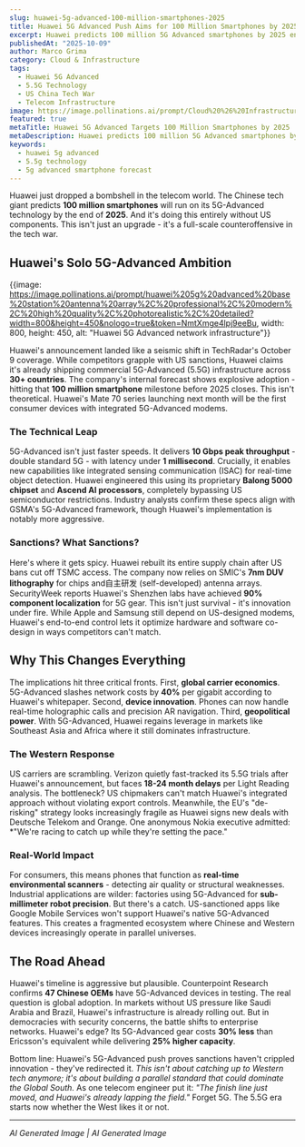 ```yaml
---
slug: huawei-5g-advanced-100-million-smartphones-2025
title: Huawei 5G Advanced Push Aims for 100 Million Smartphones by 2025
excerpt: Huawei predicts 100 million 5G Advanced smartphones by 2025 end. The Chinese tech giant powers ahead solo amid US sanctions reshaping global telecom.
publishedAt: "2025-10-09"
author: Marco Grima
category: Cloud & Infrastructure
tags:
  - Huawei 5G Advanced
  - 5.5G Technology
  - US China Tech War
  - Telecom Infrastructure
image: https://image.pollinations.ai/prompt/Cloud%20%26%20Infrastructure%20technology%2C%20huawei%205g%20advanced%2C%205.5g%20technology%2C%20professional%2C%20modern%2C%20high%20quality%2C%20photorealistic%2C%20detailed?width=1200&height=600&nologo=true&token=NmtXmge4lpj9eeBu
featured: true
metaTitle: Huawei 5G Advanced Targets 100 Million Smartphones by 2025
metaDescription: Huawei predicts 100 million 5G Advanced smartphones by 2025 end. The Chinese tech giant powers ahead solo amid US sanctions reshaping global telecom.
keywords:
  - huawei 5g advanced
  - 5.5g technology
  - 5g advanced smartphone forecast
---
```


Huawei just dropped a bombshell in the telecom world. The Chinese tech giant predicts **100 million smartphones** will run on its 5G-Advanced technology by the end of **2025**. And it's doing this entirely without US components. This isn't just an upgrade - it's a full-scale counteroffensive in the tech war.

## Huawei's Solo 5G-Advanced Ambition

{{image: https://image.pollinations.ai/prompt/huawei%205g%20advanced%20base%20station%20antenna%20array%2C%20professional%2C%20modern%2C%20high%20quality%2C%20photorealistic%2C%20detailed?width=800&height=450&nologo=true&token=NmtXmge4lpj9eeBu, width: 800, height: 450, alt: "Huawei 5G Advanced network infrastructure"}}

Huawei's announcement landed like a seismic shift in TechRadar's October 9 coverage. While competitors grapple with US sanctions, Huawei claims it's already shipping commercial 5G-Advanced (5.5G) infrastructure across **30+ countries**. The company's internal forecast shows explosive adoption - hitting that **100 million smartphone** milestone before 2025 closes. This isn't theoretical. Huawei's Mate 70 series launching next month will be the first consumer devices with integrated 5G-Advanced modems.

### **The Technical Leap**

5G-Advanced isn't just faster speeds. It delivers **10 Gbps peak throughput** - double standard 5G - with latency under **1 millisecond**. Crucially, it enables new capabilities like integrated sensing communication (ISAC) for real-time object detection. Huawei engineered this using its proprietary **Balong 5000 chipset** and **Ascend AI processors**, completely bypassing US semiconductor restrictions. Industry analysts confirm these specs align with GSMA's 5G-Advanced framework, though Huawei's implementation is notably more aggressive.

### **Sanctions? What Sanctions?**

Here's where it gets spicy. Huawei rebuilt its entire supply chain after US bans cut off TSMC access. The company now relies on SMIC's **7nm DUV lithography** for chips and自主研发 (self-developed) antenna arrays. SecurityWeek reports Huawei's Shenzhen labs have achieved **90% component localization** for 5G gear. This isn't just survival - it's innovation under fire. While Apple and Samsung still depend on US-designed modems, Huawei's end-to-end control lets it optimize hardware and software co-design in ways competitors can't match.

## Why This Changes Everything

The implications hit three critical fronts. First, **global carrier economics**. 5G-Advanced slashes network costs by **40%** per gigabit according to Huawei's whitepaper. Second, **device innovation**. Phones can now handle real-time holographic calls and precision AR navigation. Third, **geopolitical power**. With 5G-Advanced, Huawei regains leverage in markets like Southeast Asia and Africa where it still dominates infrastructure.

### **The Western Response**

US carriers are scrambling. Verizon quietly fast-tracked its 5.5G trials after Huawei's announcement, but faces **18-24 month delays** per Light Reading analysis. The bottleneck? US chipmakers can't match Huawei's integrated approach without violating export controls. Meanwhile, the EU's "de-risking" strategy looks increasingly fragile as Huawei signs new deals with Deutsche Telekom and Orange. One anonymous Nokia executive admitted: *"We're racing to catch up while they're setting the pace."

### **Real-World Impact**

For consumers, this means phones that function as **real-time environmental scanners** - detecting air quality or structural weaknesses. Industrial applications are wilder: factories using 5G-Advanced for **sub-millimeter robot precision**. But there's a catch. US-sanctioned apps like Google Mobile Services won't support Huawei's native 5G-Advanced features. This creates a fragmented ecosystem where Chinese and Western devices increasingly operate in parallel universes.

## The Road Ahead

Huawei's timeline is aggressive but plausible. Counterpoint Research confirms **47 Chinese OEMs** have 5G-Advanced devices in testing. The real question is global adoption. In markets without US pressure like Saudi Arabia and Brazil, Huawei's infrastructure is already rolling out. But in democracies with security concerns, the battle shifts to enterprise networks. Huawei's edge? Its 5G-Advanced gear costs **30% less** than Ericsson's equivalent while delivering **25% higher capacity**.

Bottom line: Huawei's 5G-Advanced push proves sanctions haven't crippled innovation - they've redirected it. *This isn't about catching up to Western tech anymore; it's about building a parallel standard that could dominate the Global South.* As one telecom engineer put it: *"The finish line just moved, and Huawei's already lapping the field."* Forget 5G. The 5.5G era starts now whether the West likes it or not.

---

*AI Generated Image | AI Generated Image*
